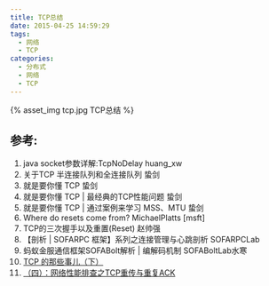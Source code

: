 ```yaml
---
title: TCP总结
date: 2015-04-25 14:59:29
tags: 
  - 网络
  - TCP
categories: 
  - 分布式
  - 网络
  - TCP   
---
```


{% asset_img  tcp.jpg  TCP总结 %}

<!-- more -->

## 参考:

1. java socket参数详解:TcpNoDelay huang_xw
2. 关于TCP 半连接队列和全连接队列 蛰剑
3. 就是要你懂 TCP 蛰剑
4. 就是要你懂 TCP | 最经典的TCP性能问题 蛰剑
5. 就是要你懂 TCP | 通过案例来学习 MSS、MTU 蛰剑
6. Where do resets come from? MichaelPlatts [msft]
7. TCP的三次握手以及重置(Reset) 赵帅强
8. 【剖析 | SOFARPC 框架】系列之连接管理与心跳剖析 SOFARPCLab
9. 蚂蚁金服通信框架SOFABolt解析 | 编解码机制 SOFABoltLab水寒
10. [TCP 的那些事儿（下）](https://coolshell.cn/articles/11609.html)
11. [（四）：网络性能排查之TCP重传与重复ACK](https://www.kancloud.cn/digest/wireshark/62473)


